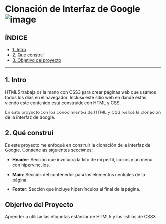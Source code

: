 # Clonación de Interfaz de Google ![image](https://github.com/DeyHdz/cloninterfazdegoogle/assets/90238835/13ccc2e7-6736-4328-8aca-96b62fb46932)


## ÍNDICE 

* [1. Intro](https://github.com/DeyHdz/cloninterfazdegoogle/blob/main/README.md#1-intro)
* [2. Qué construí](https://github.com/DeyHdz/cloninterfazdegoogle/blob/main/README.md#2-qu%C3%A9-constru%C3%AD)
* [3. Objetivo del proyecto](https://github.com/DeyHdz/cloninterfazdegoogle/blob/main/README.md#objerivo-del-proyecto)

****

## 1. Intro
HTML5 trabaja de la mano con CSS3 para crear páginas web que usamos todos los días en el navegador. Incluso este sitio web en donde estás viendo este contenido está construido con HTML y CSS.

En este proyecto con los conocimientos de HTML y CSS realicé la clonación de la interfaz de Google.

## 2. Qué construí
Es este proyecto me enfoqué en construir la clonación de la interfaz de Google. Contiene las siguientes secciones:

* **Header**: Sección que involucra la foto de mi perfil, iconos y un menu con hipervinculos.

* **Main**: Sección del contenedor para los elementos centrales de la página.

* **Footer**: Sección que incluye hipervínculos al final de la página.

## Objerivo del Proyecto
Aprender a utilizar las etiquetas estándar de HTML5 y los estilos de CSS3
